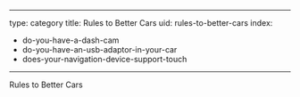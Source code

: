 
---
type: category
title: Rules to Better Cars
uid: rules-to-better-cars
index:
 - do-you-have-a-dash-cam
 - do-you-have-an-usb-adaptor-in-your-car
 - does-your-navigation-device-support-touch
---

Rules to Better Cars

